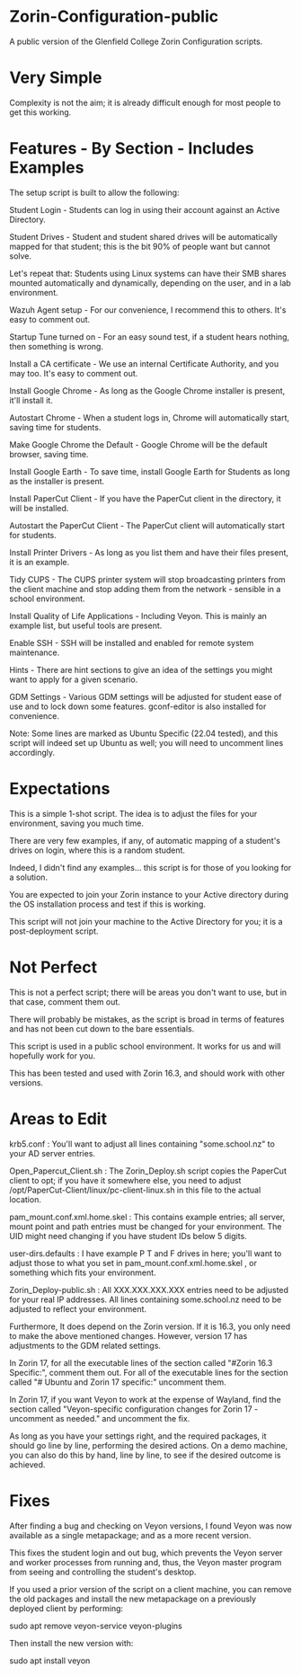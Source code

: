 # Zorin-Configuration-public

A public version of the Glenfield College Zorin Configuration scripts.

# Very Simple

Complexity is not the aim; it is already difficult enough for most people to get this working.

# Features - By Section - Includes Examples

The setup script is built to allow the following:

Student Login - Students can log in using their account against an Active Directory.

Student Drives - Student and student shared drives will be automatically mapped for that student; this is the bit 90% of people want but cannot solve.

Let's repeat that: Students using Linux systems can have their SMB shares mounted automatically and dynamically, depending on the user, and in a lab environment.

Wazuh Agent setup - For our convenience, I recommend this to others.  It's easy to comment out.

Startup Tune turned on - For an easy sound test, if a student hears nothing, then something is wrong.

Install a CA certificate - We use an internal Certificate Authority, and you may too.  It's easy to comment out.

Install Google Chrome - As long as the Google Chrome installer is present, it'll install it.

Autostart Chrome - When a student logs in, Chrome will automatically start, saving time for students.

Make Google Chrome the Default - Google Chrome will be the default browser, saving time.

Install Google Earth - To save time, install Google Earth for Students as long as the installer is present.

Install PaperCut Client - If you have the PaperCut client in the directory, it will be installed.

Autostart the PaperCut Client - The PaperCut client will automatically start for students.

Install Printer Drivers - As long as you list them and have their files present, it is an example.

Tidy CUPS - The CUPS printer system will stop broadcasting printers from the client machine and stop adding them from the network - sensible in a school environment.

Install Quality of Life Applications - Including Veyon.  This is mainly an example list, but useful tools are present.

Enable SSH - SSH will be installed and enabled for remote system maintenance.

Hints - There are hint sections to give an idea of the settings you might want to apply for a given scenario.

GDM Settings - Various GDM settings will be adjusted for student ease of use and to lock down some features.  gconf-editor is also installed for convenience.

Note: Some lines are marked as Ubuntu Specific (22.04 tested), and this script will indeed set up Ubuntu as well; you will need to uncomment lines accordingly.

# Expectations

This is a simple 1-shot script.  The idea is to adjust the files for your environment, saving you much time.

There are very few examples, if any, of automatic mapping of a student's drives on login, where this is a random student.

Indeed, I didn't find any examples... this script is for those of you looking for a solution.

You are expected to join your Zorin instance to your Active directory during the OS installation process and test if this is working.

This script will not join your machine to the Active Directory for you; it is a post-deployment script.

# Not Perfect

This is not a perfect script; there will be areas you don't want to use, but in that case, comment them out.

There will probably be mistakes, as the script is broad in terms of features and has not been cut down to the bare essentials.

This script is used in a public school environment.  It works for us and will hopefully work for you.

This has been tested and used with Zorin 16.3, and should work with other versions.

# Areas to Edit
krb5.conf : You'll want to adjust all lines containing "some.school.nz" to your AD server entries.

Open_Papercut_Client.sh : The Zorin_Deploy.sh script copies the PaperCut client to opt; if you have it somewhere else, you need to adjust /opt/PaperCut-Client/linux/pc-client-linux.sh in this file to the actual location.

pam_mount.conf.xml.home.skel : This contains example entries; all server, mount point and path entries must be changed for your environment.  The UID might need changing if you have student IDs below 5 digits.

user-dirs.defaults : I have example P T and F drives in here; you'll want to adjust those to what you set in pam_mount.conf.xml.home.skel , or something which fits your environment.

Zorin_Deploy-public.sh : All XXX.XXX.XXX.XXX entries need to be adjusted for your real IP addresses.  All lines containing some.school.nz need to be adjusted to reflect your environment.

Furthermore, It does depend on the Zorin version.  If it is 16.3, you only need to make the above mentioned changes.  However, version 17 has adjustments to the GDM related settings.

In Zorin 17, for all the executable lines of the section called "#Zorin 16.3 Specific:", comment them out.  For all of the executable lines for the section called "# Ubuntu and Zorin 17 specific:" uncomment them.

In Zorin 17, if you want Veyon to work at the expense of Wayland, find the section called "Veyon-specific configuration changes for Zorin 17 - uncomment as needed." and uncomment the fix.

As long as you have your settings right, and the required packages, it should go line by line, performing the desired actions.  On a demo machine, you can also do this by hand, line by line, to see if the desired outcome is achieved.

# Fixes
After finding a bug and checking on Veyon versions, I found Veyon was now available as a single metapackage; and as a more recent version.

This fixes the student login and out bug, which prevents the Veyon server and worker processes from running and, thus, the Veyon master program from seeing and controlling the student's desktop.

If you used a prior version of the script on a client machine, you can remove the old packages and install the new metapackage on a previously deployed client by performing:

sudo apt remove veyon-service veyon-plugins

Then install the new version with:

sudo apt install veyon
